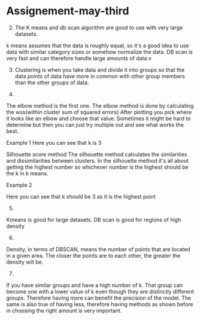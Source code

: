 # Assignement-may-third
2. The K means and db scan algorithm are good to use with very large datasets.

k means assumes that the data is roughly equal, so it's a good idea to use data with similar category sizes or somehow normalize the data. DB scan is very fast and can therefore handle large amounts of data.v

3. Clustering is when you take data and divide it into groups so that the data points of data have more in common with other group members than the other groups of data.

4. 
The elbow method is the first one.
The elbow method is done by calculating the wss(within cluster sum of squared errors)
After plotting you pick where it looks like an elbow and choose that value. Sometimes it might be hard to determine but then you can just try multiple out and see what works the best.


Example 1
Here you can see that k is 3

Silhouette score method
The silhouette method calculates the similarities and dissimilarities between clusters.
In the silhouette method it's all about getting the highest number so whichever number is the highest should be the k in k means. 

Example 2

Here you can see that k should be 3 as it is the highest point


5. 
Kmeans is good for large datasets.
DB scan is good for regions of high density

6.
Density, in terms of DBSCAN, means the number of points that are located in a given area. The closer the points are to each other, the greater the density will be.

7. 
If you have similar groups and have a high number of k. That group can become one with a lower value of k even though they are distinctly different groups. Therefore having more can benefit the precision of the model. The same is also true of having less, therefore having methods as shown before in choosing the right amount is very important.
